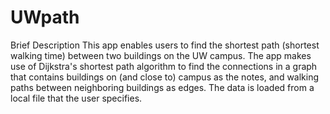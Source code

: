 # UWpath
Brief Description
This app enables users to find the shortest path (shortest walking time) between two buildings
on the UW campus. The app makes use of Dijkstra's shortest path algorithm to find the
connections in a graph that contains buildings on (and close to) campus as the notes, and
walking paths between neighboring buildings as edges. The data is loaded from a local file that
the user specifies.
